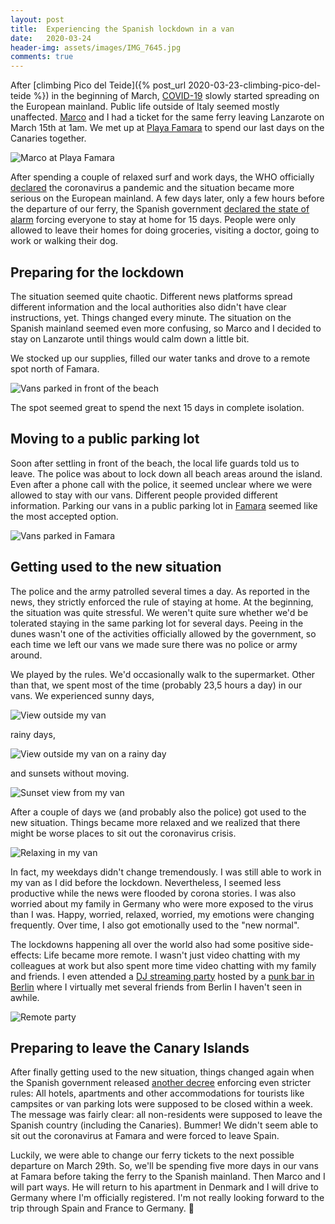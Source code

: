 ```yaml
---
layout: post
title:  Experiencing the Spanish lockdown in a van
date:   2020-03-24
header-img: assets/images/IMG_7645.jpg
comments: true
---
```


After [climbing Pico del Teide]({% post_url 2020-03-23-climbing-pico-del-teide %}) in the beginning of March, [COVID-19](https://en.wikipedia.org/wiki/Coronavirus_disease_2019) slowly started spreading on the European mainland. Public life outside of Italy seemed mostly unaffected. [Marco](https://marcos-surf-journal.github.io/) and I had a ticket for the same ferry leaving Lanzarote on March 15th at 1am. We met up at [Playa Famara](https://www.google.com/maps/place/Famara/) to spend our last days on the Canaries together.

![Marco at Playa Famara](/assets/images/IMG_7606.jpg)

After spending a couple of relaxed surf and work days, the WHO officially [declared](https://www.who.int/dg/speeches/detail/who-director-general-s-opening-remarks-at-the-media-briefing-on-covid-19---11-march-2020) the coronavirus a pandemic and the situation became more serious on the European mainland. A few days later, only a few hours before the departure of our ferry, the Spanish government [declared the state of alarm](https://www.boe.es/boe/dias/2020/03/14/pdfs/BOE-A-2020-3692.pdf) forcing everyone to stay at home for 15 days. People were only allowed to leave their homes for doing groceries, visiting a doctor, going to work or walking their dog.

## Preparing for the lockdown

The situation seemed quite chaotic. Different news platforms spread different information and the local authorities also didn't have clear instructions, yet. Things changed every minute. The situation on the Spanish mainland seemed even more confusing, so Marco and I decided to stay on Lanzarote until things would calm down a little bit.

We stocked up our supplies, filled our water tanks and drove to a remote spot north of Famara.

![Vans parked in front of the beach](/assets/images/IMG_7625.jpg)

The spot seemed great to spend the next 15 days in complete isolation.

## Moving to a public parking lot

Soon after settling in front of the beach, the local life guards told us to leave. The police was about to lock down all beach areas around the island. Even after a phone call with the police, it seemed unclear where we were allowed to stay with our vans. Different people provided different information. Parking our vans in a public parking lot in [Famara](https://www.google.com/maps/place/35558+Caleta+de+Famara,+Las+Palmas/) seemed like the most accepted option.

![Vans parked in Famara](/assets/images/IMG_7633.jpg)

## Getting used to the new situation

The police and the army patrolled several times a day. As reported in the news, they strictly enforced the rule of staying at home. At the beginning, the situation was quite stressful. We weren't quite sure whether we'd be tolerated staying in the same parking lot for several days. Peeing in the dunes wasn't one of the activities officially allowed by the government, so each time we left our vans we made sure there was no police or army around.

We played by the rules. We'd occasionally walk to the supermarket. Other than that, we spent most of the time (probably 23,5 hours a day) in our vans. We experienced sunny days,

![View outside my van](/assets/images/IMG_7639.jpg)

rainy days,

![View outside my van on a rainy day](/assets/images/IMG_7642.jpg)

and sunsets without moving.

![Sunset view from my van](/assets/images/IMG_7634.jpg)

After a couple of days we (and probably also the police) got used to the new situation. Things became more relaxed and we realized that there might be worse places to sit out the coronavirus crisis.

![Relaxing in my van](/assets/images/IMG_7645.jpg)

In fact, my weekdays didn't change tremendously. I was still able to work in my van as I did before the lockdown. Nevertheless, I seemed less productive while the news were flooded by corona stories. I was also worried about my family in Germany who were more exposed to the virus than I was. Happy, worried, relaxed, worried, my emotions were changing frequently. Over time, I also got emotionally used to the "new normal".

The lockdowns happening all over the world also had some positive side-effects: Life became more remote. I wasn't just video chatting with my colleagues at work but also spent more time video chatting with my family and friends. I even attended a [DJ streaming party](https://www.facebook.com/TrinkteufelKreuzberg/videos/2960713733949844/) hosted by a [punk bar in Berlin](https://www.facebook.com/TrinkteufelKreuzberg/) where I virtually met several friends from Berlin I haven't seen in awhile.

![Remote party](/assets/images/1F3EE7A7-B91D-4592-8C86-D999A9100FCD.jpg)

## Preparing to leave the Canary Islands

After finally getting used to the new situation, things changed again when the Spanish government released [another decree](https://www.boe.es/boe/dias/2020/03/19/pdfs/BOE-A-2020-3892.pdf) enforcing even stricter rules: All hotels, apartments and other accommodations for tourists like campsites or van parking lots were supposed to be closed within a week. The message was fairly clear: all non-residents were supposed to leave the Spanish country (including the Canaries). Bummer! We didn't seem able to sit out the coronavirus at Famara and were forced to leave Spain.

Luckily, we were able to change our ferry tickets to the next possible departure on March 29th. So, we'll be spending five more days in our vans at Famara before taking the ferry to the Spanish mainland. Then Marco and I will part ways. He will return to his apartment in Denmark and I will drive to Germany where I'm officially registered. I'm not really looking forward to the trip through Spain and France to Germany. :see_no_evil:
